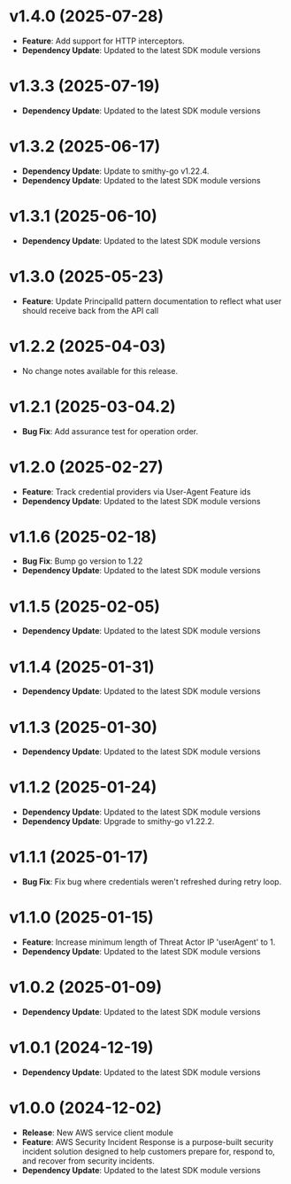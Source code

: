 # v1.4.0 (2025-07-28)

* **Feature**: Add support for HTTP interceptors.
* **Dependency Update**: Updated to the latest SDK module versions

# v1.3.3 (2025-07-19)

* **Dependency Update**: Updated to the latest SDK module versions

# v1.3.2 (2025-06-17)

* **Dependency Update**: Update to smithy-go v1.22.4.
* **Dependency Update**: Updated to the latest SDK module versions

# v1.3.1 (2025-06-10)

* **Dependency Update**: Updated to the latest SDK module versions

# v1.3.0 (2025-05-23)

* **Feature**: Update PrincipalId pattern documentation to reflect what user should receive back from the API call

# v1.2.2 (2025-04-03)

* No change notes available for this release.

# v1.2.1 (2025-03-04.2)

* **Bug Fix**: Add assurance test for operation order.

# v1.2.0 (2025-02-27)

* **Feature**: Track credential providers via User-Agent Feature ids
* **Dependency Update**: Updated to the latest SDK module versions

# v1.1.6 (2025-02-18)

* **Bug Fix**: Bump go version to 1.22
* **Dependency Update**: Updated to the latest SDK module versions

# v1.1.5 (2025-02-05)

* **Dependency Update**: Updated to the latest SDK module versions

# v1.1.4 (2025-01-31)

* **Dependency Update**: Updated to the latest SDK module versions

# v1.1.3 (2025-01-30)

* **Dependency Update**: Updated to the latest SDK module versions

# v1.1.2 (2025-01-24)

* **Dependency Update**: Updated to the latest SDK module versions
* **Dependency Update**: Upgrade to smithy-go v1.22.2.

# v1.1.1 (2025-01-17)

* **Bug Fix**: Fix bug where credentials weren't refreshed during retry loop.

# v1.1.0 (2025-01-15)

* **Feature**: Increase minimum length of Threat Actor IP 'userAgent' to 1.
* **Dependency Update**: Updated to the latest SDK module versions

# v1.0.2 (2025-01-09)

* **Dependency Update**: Updated to the latest SDK module versions

# v1.0.1 (2024-12-19)

* **Dependency Update**: Updated to the latest SDK module versions

# v1.0.0 (2024-12-02)

* **Release**: New AWS service client module
* **Feature**: AWS Security Incident Response is a purpose-built security incident solution designed to help customers prepare for, respond to, and recover from security incidents.
* **Dependency Update**: Updated to the latest SDK module versions

